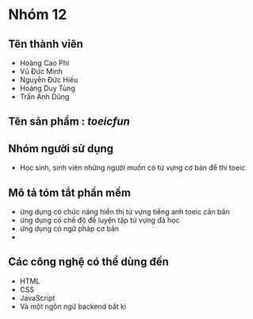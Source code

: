 <!DOCTYPE html>
<html>
    <head>
        <mate charest="utf-8" />
    </head>
    <body>
        <h1>Nhóm 12</h1>
			<h2>
			Tên thành viên
			</h2>
		<ul>
			<li>Hoàng Cao Phi</li>
			<li>Vũ Đức Minh</li>
			<li>Nguyễn Đức Hiếu</li>
			<li>Hoàng Duy Tùng</li>
			<li>Trần Anh Dũng</li>
		</ul>
			<h2>
			Tên sản phẩm : <i>toeicfun</i>
			</h2>
			<h2>
			Nhóm người sử dụng
			</h2>
			<ul>
			<li>Học sinh, sinh viên những người muốn có từ vựng cơ bản để thi toeic</li>
			</ul>
			<h2>
			Mô tả tóm tắt phần mềm
			</h2>
			<ul>
				<li>ứng dụng có chức năng hiển thị  từ vựng tiếng anh toeic căn bản</li>
				<li>ứng dụng có chế độ để luyện tập từ vựng đã học</li>
				<li>ứng dụng có ngữ pháp cơ bản</li>
				<li></li>
			</ul>
			<h2>
			Các công nghệ có thể dùng đến
			</h2>
			<ul>
					<li>HTML</li>
					<li>CSS</li>
					<li>JavaScript</li>
					<li>Và một ngôn ngữ backend bất kì</li>
			</ul>
</html>
